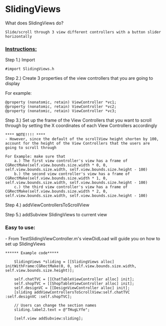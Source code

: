 <h1>SlidingViews</h1>

What does SlidingViews do?

	Slide/scroll through 3 view different controllers with a button slider horizontally


<h3><u>Instructions:</u> </h3>

Step 1.) Import
	
	#import SlidingViews.h

Step 2.) Create 3 properties of the view controllers that you are going to display

For example:

	@property (nonatomic, retain) ViewController *vc1;
	@property (nonatomic, retain) ViewController *vc2;
	@property (nonatomic, retain) ViewController *vc3;

Step 3.) Set up the frame of the View Controllers that you want to scroll through by setting the X coordinates of each View Controllers accordingly
 
    **** NOTE!!!! ****
    - However, since the default of the scrollView height shorten by 100, account for the height of the View Controllers that the users are going to scroll through
 
    For Example: make sure that
        a.) The first view controller's view has a frame of CGRectMake(self.view.bounds.size.width * 0, 0, self.view.bounds.size.width, self.view.bounds.size.height - 100)
        b.) the second view controller's view has a frame of CGRectMake(self.view.bounds.size.width * 1, 0, self.view.bounds.size.width, self.view.bounds.size.height - 100)
        c.) the third view controller's view has a frame of CGRectMake(self.view.bounds.size.width * 2, 0, self.view.bounds.size.width, self.view.bounds.size.height - 100)

Step 4.) addViewControllersToScrollView

Step 5.) addSubview SlidingViews to current view


<h3> Easy to use: </h3>
- From TestSlidingViewController.m's viewDidLoad will guide you on how to set up SlidingViews

	****** Example code*****

    	SlidingViews *sliding = [[SlidingViews alloc] initWithFrame:CGRectMake(0, 0, self.view.bounds.size.width, self.view.bounds.size.height)];
    
    	self.chatTVC = [[ChatTableViewController alloc] init];
    	self.shopTVC = [[ShopTableViewController alloc] init];
    	self.designVC = [[DesignViewController alloc] init];
    	[sliding addViewControllersToScrollView:self.chatTVC :self.designVC :self.shopTVC];
    
    	// Users can change the section names
    	sliding.label2.text = @"THugLYfe";
    
    	[self.view addSubview:sliding];




